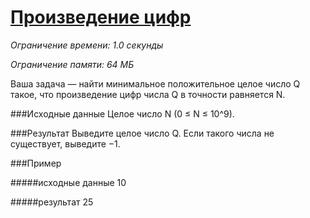 # [Произведение цифр](http://acm.timus.ru/problem.aspx?space=1&num=1014)

_Ограничение времени: 1.0 секунды_

_Ограничение памяти: 64 МБ_

Ваша задача — найти минимальное положительное целое число Q такое, что произведение цифр числа Q в точности
равняется N.

###Исходные данные
Целое число N (0 ≤ N ≤ 10^9).

###Результат
Выведите целое число Q. Если такого числа не существует, выведите −1.


###Пример

#####исходные данные
    10

#####результат
    25
